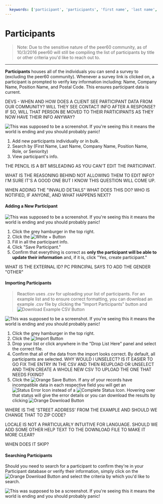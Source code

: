 ```yaml
---
  keywords: ['participant', 'participants', 'first name', 'last name', 'position', 'company', 'seniority', 'role']
---
```


# Participants

> Note: Due to the sensitive nature of the peer60 community, as of 10/3/2016 peer60 will still be compiling the list of participants by title or other criteria you'd like to reach out to. 

___

**Participants** houses all of the individuals you can send a survey to (excluding the peer60 community). Whenever a survey link is clicked on, a participant is prompted to verify key information including: Name, Company Name, Position Name, and Postal Code. This ensures participant data is current.

DEVS - WHEN AND HOW DOES A CLIENT SEE PARTICIPANT DATA FROM OUR COMMUNITY? WILL THEY SEE CONTACT INFO AFTER A RESPONSE? IF SO, WILL THAT PERSON BE MOVED TO THEIR PARTICIPANTS AS THEY NOW HAVE THEIR INFO ANYWAY? 


![This was supposed to be a screenshot. If you're seeing this it means the world is ending and you should probably panic!](https://s3.amazonaws.com/peer60_organizations/documentation+tbd/participants+page.png "Participants Page")

1. Add new participants individually or in bulk.
2. Search by (First Name, Last Name, Company Name, Position Name, Role, or Seniority)
3. View participant's info.

THE PENCIL IS A BIT MISLEADING AS YOU CAN'T EDIT THE PARTICIPANT.

WHAT IS THE REASONING BEHIND NOT ALLOWING THEM TO EDIT INFO? I'M SURE IT'S A GOOD ONE BUT I KNOW THIS QUESTION WILL COME UP.

WHEN ADDING THE "INVALID DETAILS" WHAT DOES THIS DO? WHO IS NOTIFIED, IF ANYONE, AND WHAT HAPPENS NEXT?

#### Adding a New Participant

![This was supposed to be a screenshot. If you're seeing this it means the world is ending and you should probably panic!](https://s3.amazonaws.com/peer60_organizations/documentation+tbd/add+participant.gif "This will be a gif of the process to add a new participant... experiment speeding up the video a bit for typing in the actual data")

1. Click the grey hamburger in the top right.
2. Click the ![White + Button](https://octodex.github.com/images/yaktocat)
3. Fill in all the participant info.
4. Click "Save Participant."
5. Confirm that everything is correct as **only the participant will be able to update their information** and, if it is, click "Yes, create participant."

WHAT IS THE EXTERNAL ID? 
PC PRINCIPAL SAYS TO ADD THE GENDER "OTHER"


#### Importing Participants

>Reaction uses .csv for uploading your list of participants. For an example list and to ensure correct formatting, you can download an example .csv file by clicking the "Import Participants" button and ![Download Example CSV Button](https://octodex.github.com/images/yaktocat)

![This was supposed to be a screenshot. If you're seeing this it means the world is ending and you should probably panic!](http://ima.gs/Placeholder-400x200.png "This will be a gif of the process to import participants...")

1. Click the grey hamburger in the top right.
2. Click the ![Import Button](https://octodex.github.com/images/yaktocat)
3. Drop your list or click anywhere in the "Drop List Here" panel and select the correct file.
4. Confirm that all of the data from the import looks correct. By default, all participants are selected. WHY WOULD I UNSELECT? IS IT EASIER TO GO FIX THE ENTRY IN THE CSV AND THEN REUPLOAD OR UNSELECT AND THEN CREATE A WHOLE NEW CSV TO UPLOAD THE ONE THAT NEEDS FIXING?
5. Click the ![Orange Save Button](https://octodex.github.com/images/yaktocat). If any of your records have incompatible data in each respective field you will get an ![Status Error Icon](https://octodex.github.com/images/yaktocat) instead of a ![Complete Status Icon](https://octodex.github.com/images/yaktocat). Hovering over that status will give the error details or you can download the results by clicking ![Orange Download Button](https://octodex.github.com/images/yaktocat)

WHERE IS THE 'STREET ADDRESS' FROM THE EXAMPLE AND SHOULD WE CHANGE THAT TO ZIP CODE? 

LOCALE IS NOT A PARTICULARLY INTUITIVE FOR LANGUAGE. SHOULD WE ADD SOME OTHER HELP TEXT TO THE DOWNLOAD FILE TO MAKE IT MORE CLEAR?

WHEN DOES IT SKIP?

#### Searching Participants

Should you need to search for a participant to confirm they're in your Participant database or verify their information, simply click on the ![Orange Download Button](https://octodex.github.com/images/yaktocat) and select the criteria by which you'd like to search. 

![This was supposed to be a screenshot. If you're seeing this it means the world is ending and you should probably panic!](http://ima.gs/Placeholder-400x200.png "This will be a gif of the process to import participants...")
